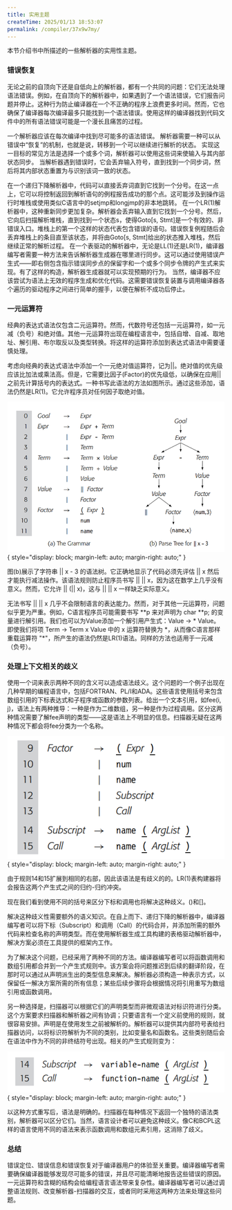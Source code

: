 ```yaml
---
title: 实用主题
createTime: 2025/01/13 18:53:07
permalink: /compiler/37x9w7my/
---
```


本节介绍书中所描述的一些解析器的实用性主题。

### 错误恢复

无论之前的自顶向下还是自低向上的解析器，都有一个共同的问题：它们无法处理语法错误。例如，在自顶向下的解析器中，如果遇到了一个语法错误，它们报告问题并停止。这种行为防止编译器在一个不正确的程序上浪费更多时间。然而，它也确保了编译器每次编译最多只能找到一个语法错误。使用这样的编译器找到代码文件中的所有语法错误可能是一个漫长且痛苦的过程。

一个解析器应该在每次编译中找到尽可能多的语法错误。
解析器需要一种可以从错误中“恢复”的机制，也就是说，转移到一个可以继续进行解析的状态。
实现这一目标的常见方法是选择一个或多个词，解析器可以使用这些词来使输入与其内部状态同步。
当解析器遇到错误时，它会丢弃输入符号，直到找到一个同步词，然后将其内部状态重置为与识别该词一致的状态。

在一个递归下降解析器中，代码可以直接丢弃词直到它找到一个分号。在这一点上，它可以将控制返回到解析语句的例程报告成功的那个点。这可能涉及到操作运行时堆栈或使用类似C语言中的setjmp和longjmp的非本地跳转。
在一个LR(1)解析器中，这种重新同步更加复杂。解析器会丢弃输入直到它找到一个分号。然后，它向后扫描解析堆栈，直到找到一个状态s，使得Goto[s, Stmt]是一个有效的、非错误入口。堆栈上的第一个这样的状态代表包含错误的语句。错误恢复例程随后会丢弃堆栈上的条目直至该状态，并将由Goto[s, Stmt]给出的状态推入堆栈，然后继续正常的解析过程。
在一个表驱动的解析器中，无论是LL(1)还是LR(1)，编译器编写者需要一种方法来告诉解析器生成器在哪里进行同步。这可以通过使用错误产生式——即右侧包含指示错误同步点的保留字和一个或多个同步令牌的产生式来实现。有了这样的构造，解析器生成器就可以实现预期的行为。
当然，编译器不应该尝试为语法上无效的程序生成和优化代码。这需要错误恢复装置与调用编译器各个遍历的驱动程序之间进行简单的握手，以便在解析不成功后停止。

### 一元运算符

经典的表达式语法仅包含二元运算符。然而，代数符号还包括一元运算符，如一元减（负号）和绝对值。其他一元运算符出现在编程语言中，包括自增、自减、取地址、解引用、布尔取反以及类型转换。将这样的运算符添加到表达式语法中需要谨慎处理。

考虑向经典的表达式语法中添加一个一元绝对值运算符，记为||。绝对值的优先级应该比加法或乘法高。但是，它需要比因子(Factor)的优先级低，以确保在应用||之前先计算括号内的表达式。一种书写此语法的方法如图所示。通过这些添加，语法仍然是LR(1)。它允许程序员对任何因子取绝对值。

![cycle_construction](/compiler/eac/parsers/unary.png){ style="display: block; margin-left: auto; margin-right: auto;" }

图(b)展示了字符串 || x - 3 的语法树。它正确地显示了代码必须先评估 || x 然后才能执行减法操作。该语法规则防止程序员书写 || || x，因为这在数学上几乎没有意义。然而，它允许 || (|| x)，这与 || || x 一样缺乏实际意义。

无法书写 || || x 几乎不会限制语言的表达能力。然而，对于其他一元运算符，问题似乎更为严重。例如，C语言程序员可能需要书写 **p 来对声明为 char **p; 的变量进行解引用。我们也可以为Value添加一个解引用产生式：Value -> * Value。即使我们将项 Term -> Term x Value 中的 x 运算符替换为 *，从而像C语言那样重载运算符 "\*"，所产生的语法仍然是LR(1)语法。同样的方法也适用于一元减（负号）。

### 处理上下文相关的歧义

使用一个词来表示两种不同的含义可以造成语法歧义。这个问题的一个例子出现在几种早期的编程语言中，包括FORTRAN、PL/I和ADA。这些语言使用括号来包含数组引用的下标表达式和子程序或函数的参数列表。给出一个文本引用，如fee(i, j)，语法上有两种推导：一种是作为二维数组，另一种是作为过程调用。区分这两种情况需要了解fee声明的类型——这是语法上不明显的信息。扫描器无疑在这两种情况下都会将fee分类为一个名称。

![cycle_construction](/compiler/eac/parsers/ambiguous.png){ style="display: block; margin-left: auto; margin-right: auto;" }

由于规则14和15扩展到相同的右部，因此该语法是有歧义的的。LR(1)表构建器将会报告这两个产生式之间的归约-归约冲突。

现在我们看到使用不同的括号来区分下标和调用也将解决这种歧义。()和[]。

解决这种歧义性需要额外的语义知识。在自上而下、递归下降的解析器中，编译器编写者可以将下标（Subscript）和调用（Call）的代码合并，并添加所需的额外代码来检查名称的声明类型。而在使用解析器生成工具构建的表格驱动解析器中，解决方案必须在工具提供的框架内工作。

为了解决这个问题，已经采用了两种不同的方法。编译器编写者可以将函数调用和数组引用都合并到一个产生式规则中。该方案会将问题推迟到后续的翻译阶段，在那时可以通过从声明派生出的类型信息来解决。解析器必须构造一种表示方式，以保留任一解决方案所需的所有信息；某些后续步骤将会根据情况将引用重写为数组引用或函数调用。

另一种选择是，扫描器可以根据它们的声明类型而非微观语法对标识符进行分类。这个方案要求扫描器和解析器之间有协调；只要语言有一个定义前使用的规则，就很容易安排。声明是在使用发生之前被解析的。解析器可以提供其内部符号表给扫描器访问，以将标识符解析为不同的类别，比如变量名和函数名。这些类别随后会在语法中作为不同的非终结符号出现。相关的产生式规则变为：

![cycle_construction](/compiler/eac/parsers/rewrite.png){ style="display: block; margin-left: auto; margin-right: auto;" }

以这种方式重写后，语法是明确的。扫描器在每种情况下返回一个独特的语法类别，解析器可以区分它们。当然，语言设计者可以避免这种歧义。像C和BCPL这样的语言使用不同的语法来表示函数调用和数组元素引用，这消除了歧义。

### 总结

错误定位、错误信息和错误恢复对于编译器用户的体验至关重要。编译器编写者需要确保编译器能够发现尽可能多的错误，并且尽可能清晰地报告这些错误的原因。
一元运算符和含糊的结构会给编程语言语法带来复杂性。编译器编写者可以通过调整语法规则、改变解析器-扫描器的交互，或者同时采用这两种方法来处理这些问题。

